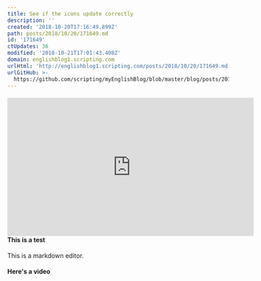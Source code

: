```yaml
---
title: See if the icons update correctly
description: ''
created: '2018-10-20T17:16:49.899Z'
path: posts/2018/10/20/171649.md
id: '171649'
ctUpdates: 36
modified: '2018-10-21T17:01:43.408Z'
domain: englishblog1.scripting.com
urlHtml: 'http://englishblog1.scripting.com/posts/2018/10/20/171649.md'
urlGitHub: >-
  https://github.com/scripting/myEnglishBlog/blob/master/blog/posts/2018/10/20/171649.md
---
```

#### <iframe width="560" height="315" src="https://www.youtube.com/embed/U594N3AottE" frameborder="0" allow="autoplay; encrypted-media" allowfullscreen="" style="font-size: var(--normal-font-size);"></iframe>This is a test

This is a markdown editor.

#### Here's a video